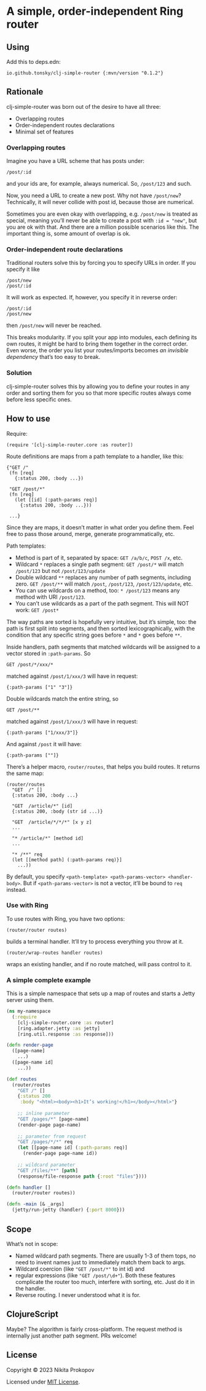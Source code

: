# A simple, order-independent Ring router

## Using

Add this to deps.edn:

```
io.github.tonsky/clj-simple-router {:mvn/version "0.1.2"}
```

## Rationale

clj-simple-router was born out of the desire to have all three:

- Overlapping routes
- Order-independent routes declarations
- Minimal set of features

### Overlapping routes

Imagine you have a URL scheme that has posts under:

```
/post/:id
```

and your ids are, for example, always numerical. So, `/post/123` and such.

Now, you need a URL to create a new post. Why not have `/post/new`? Technically, it will never collide with post id, because those are numerical.

Sometimes you are even okay with overlapping, e.g. `/post/new` is treated as special, meaning you’ll never be able to create a post with `:id = "new"`, but you are ok with that. And there are a million possible scenarios like this. The important thing is, some amount of overlap is ok.

### Order-independent route declarations

Traditional routers solve this by forcing you to specify URLs in order. If you specify it like

```
/post/new
/post/:id
```

It will work as expected. If, however, you specify it in reverse order:

```
/post/:id
/post/new
```

then `/post/new` will never be reached.

This breaks modularity. If you split your app into modules, each defining its own routes, it might be hard to bring them together in the correct order. Even worse, the order you list your routes/imports becomes _an invisible dependency_ that’s too easy to break.

### Solution

clj-simple-router solves this by allowing you to define your routes in any order and sorting them for you so that more specific routes always come before less specific ones.

## How to use

Require:

```
(require '[clj-simple-router.core :as router])
```

Route definitions are maps from a path template to a handler, like this:

```
{"GET /"
 (fn [req]
   {:status 200, :body ...})

 "GET /post/*"
 (fn [req]
   (let [[id] (:path-params req)]
     {:status 200, :body ...}))

 ...}
```

Since they are maps, it doesn’t matter in what order you define them. Feel free to pass those around, merge, generate programmatically, etc.

Path templates:

- Method is part of it, separated by space: `GET /a/b/c`, `POST /x`, etc.
- Wildcard `*` replaces a single path segment: `GET /post/*` will match `/post/123` but not `/post/123/update`
- Double wildcard `**` replaces any number of path segments, including zero. `GET /post/**` will match `/post`, `/post/123`, `/post/123/update`, etc.
- You can use wildcards on a method, too: `* /post/123` means any method with URI `/post/123`.
- You can’t use wildcards as a part of the path segment. This will NOT work: `GET /post*`

The way paths are sorted is hopefully very intuitive, but it’s simple, too: the path is first split into segments, and then sorted lexicographically, with the condition that any specific string goes before `*` and `*` goes before `**`.

Inside handlers, path segments that matched wildcards will be assigned to a vector stored in `:path-params`. So

```
GET /post/*/xxx/*
```

matched against `/post/1/xxx/3` will have in request:

```
{:path-params ["1" "3"]}
```

Double wildcards match the entire string, so

```
GET /post/**
```

matched against `/post/1/xxx/3` will have in request:

```
{:path-params ["1/xxx/3"]}
```

And against `/post` it will have:

```
{:path-params [""]}
```

There’s a helper macro, `router/routes`, that helps you build routes. It returns the same map:

```
(router/routes
  "GET  /" []
  {:status 200, :body ...}

  "GET  /article/*" [id]
  {:status 200, :body (str id ...)}

  "GET  /article/*/*/*" [x y z]
  ...

  "* /article/*" [method id]
  ...

  "* /**" req
  (let [[method path] (:path-params req)}]
    ...))
```

By default, you specify `<path-template> <path-params-vector> <handler-body>`. But if `<path-params-vector>` is not a vector, it’ll be bound to `req` instead.

### Use with Ring

To use routes with Ring, you have two options:

```
(router/router routes)
```

builds a terminal handler. It’ll try to process everything you throw at it.

```
(router/wrap-routes handler routes)
```

wraps an existing handler, and if no route matched, will pass control to it.

### A simple complete example

This is a simple namespace that sets up a map of routes and starts a Jetty server using them.

```clojure
(ns my-namespace
  (:require
    [clj-simple-router.core :as router]
    [ring.adapter.jetty :as jetty]
    [ring.util.response :as response]))

(defn render-page
  ([page-name]
    ...)
  ([page-name id]
    ...))

(def routes
  (router/routes
    "GET /" []
    {:status 200
     :body "<html><body><h1>It’s working!</h1></body></html>"}
    
    ;; inline parameter
    "GET /pages/*" [page-name]
    (render-page page-name)
    
    ;; parameter from request
    "GET /pages/*/*" req
    (let [[page-name id] (:path-params req)]
      (render-page page-name id))
    
    ;; wildcard parameter
    "GET /files/**" [path]
    (response/file-response path {:root "files"})))

(defn handler []
  (router/router routes))

(defn -main [& _args]
  (jetty/run-jetty (handler) {:port 8000}))
```

## Scope

What’s not in scope:

- Named wildcard path segments. There are usually 1-3 of them tops, no need to invent names just to immediately match them back to args.
- Wildcard coercion (like `"GET /post/*"` to int id) and
- regular expressions (like `"GET /post/\d+"`). Both these features complicate the router too much, interfere with sorting, etc. Just do it in the handler.
- Reverse routing. I never understood what it is for.

## ClojureScript

Maybe? The algorithm is fairly cross-platform. The request method is internally just another path segment. PRs welcome!

## License

Copyright © 2023 Nikita Prokopov

Licensed under [MIT License](LICENSE).
